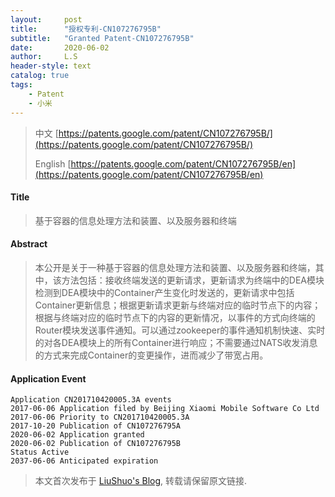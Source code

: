 ```yaml
---
layout:     post
title:      "授权专利-CN107276795B"
subtitle:   "Granted Patent-CN107276795B"
date:       2020-06-02
author:     L.S
header-style: text
catalog: true
tags:
    - Patent
    - 小米
---
```

> 中文 [https://patents.google.com/patent/CN107276795B/](https://patents.google.com/patent/CN107276795B/)
>
> English [https://patents.google.com/patent/CN107276795B/en](https://patents.google.com/patent/CN107276795B/en)

#### Title
> 基于容器的信息处理方法和装置、以及服务器和终端




#### Abstract
> 本公开是关于一种基于容器的信息处理方法和装置、以及服务器和终端，其中，该方法包括：接收终端发送的更新请求，更新请求为终端中的DEA模块检测到DEA模块中的Container产生变化时发送的，更新请求中包括Container更新信息；根据更新请求更新与终端对应的临时节点下的内容；根据与终端对应的临时节点下的内容的更新情况，以事件的方式向终端的Router模块发送事件通知。可以通过zookeeper的事件通知机制快速、实时的对各DEA模块上的所有Container进行响应；不需要通过NATS收发消息的方式来完成Container的变更操作，进而减少了带宽占用。





#### Application Event
```
Application CN201710420005.3A events 
2017-06-06 Application filed by Beijing Xiaomi Mobile Software Co Ltd
2017-06-06 Priority to CN201710420005.3A
2017-10-20 Publication of CN107276795A
2020-06-02 Application granted
2020-06-02 Publication of CN107276795B
Status Active
2037-06-06 Anticipated expiration
```
> 本文首次发布于 [LiuShuo's Blog](https://liushuo.me), 
转载请保留原文链接.
